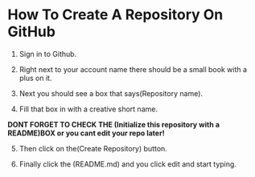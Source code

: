 How To Create A Repository On GitHub
====================================

1) Sign in to Github.

2) Right next to your account name there should be a small book with a plus on it.

3) Next you should see a box that says(Repository name).

4) Fill that box in with a creative short name.

**DONT FORGET TO CHECK THE (Initialize this repository with a README)BOX or you cant edit your repo later!**

5) Then click on the(Create Repository) button.

6) Finally click the (README.md) and you click edit and start typing.
